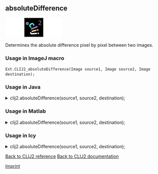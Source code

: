 ## absoluteDifference
<img src="images/mini_empty_logo.png"/><img src="images/mini_clij2_logo.png"/><img src="images/mini_empty_logo.png"/>

Determines the absolute difference pixel by pixel between two images.

### Usage in ImageJ macro
```
Ext.CLIJ2_absoluteDifference(Image source1, Image source2, Image destination);
```




### Usage in Java


<details>

<summary>
clij2.absoluteDifference(source1, source2, destination);
</summary>
<pre class="highlight">// init CLIJ and GPU
import net.haesleinhuepf.clij2.CLIJ2;
import net.haesleinhuepf.clij.clearcl.ClearCLBuffer;
CLIJ2 clij2 = CLIJ2.getInstance();

// get input parameters
ClearCLBuffer source1 = clij2.push(source1ImagePlus);
ClearCLBuffer source2 = clij2.push(source2ImagePlus);
destination = clij2.create(source1);
</pre>

<pre class="highlight">
// Execute operation on GPU
clij2.absoluteDifference(source1, source2, destination);
</pre>

<pre class="highlight">
//show result
destinationImagePlus = clij2.pull(destination);
destinationImagePlus.show();

// cleanup memory on GPU
clij2.release(source1);
clij2.release(source2);
clij2.release(destination);
</pre>

</details>





### Usage in Matlab


<details>

<summary>
clij2.absoluteDifference(source1, source2, destination);
</summary>
<pre class="highlight">% init CLIJ and GPU
clij2 = init_clatlab();

% get input parameters
source1 = clij2.pushMat(source1_matrix);
source2 = clij2.pushMat(source2_matrix);
destination = clij2.create(source1);
</pre>

<pre class="highlight">
% Execute operation on GPU
clij2.absoluteDifference(source1, source2, destination);
</pre>

<pre class="highlight">
% show result
destination = clij2.pullMat(destination)

% cleanup memory on GPU
clij2.release(source1);
clij2.release(source2);
clij2.release(destination);
</pre>

</details>





### Usage in Icy


<details>

<summary>
clij2.absoluteDifference(source1, source2, destination);
</summary>
<pre class="highlight">// init CLIJ and GPU
importClass(net.haesleinhuepf.clicy.CLICY);
importClass(Packages.icy.main.Icy);

clij2 = CLICY.getInstance();

// get input parameters
source1_sequence = getSequence();
source1 = clij2.pushSequence(source1_sequence);
source2_sequence = getSequence();
source2 = clij2.pushSequence(source2_sequence);
destination = clij2.create(source1);
</pre>

<pre class="highlight">
// Execute operation on GPU
clij2.absoluteDifference(source1, source2, destination);
</pre>

<pre class="highlight">
// show result
destination_sequence = clij2.pullSequence(destination)
Icy.addSequence(destination_sequence);
// cleanup memory on GPU
clij2.release(source1);
clij2.release(source2);
clij2.release(destination);
</pre>

</details>



[Back to CLIJ2 reference](https://clij.github.io/clij2-docs/reference)
[Back to CLIJ2 documentation](https://clij.github.io/clij2-docs)

[Imprint](https://clij.github.io/imprint)
